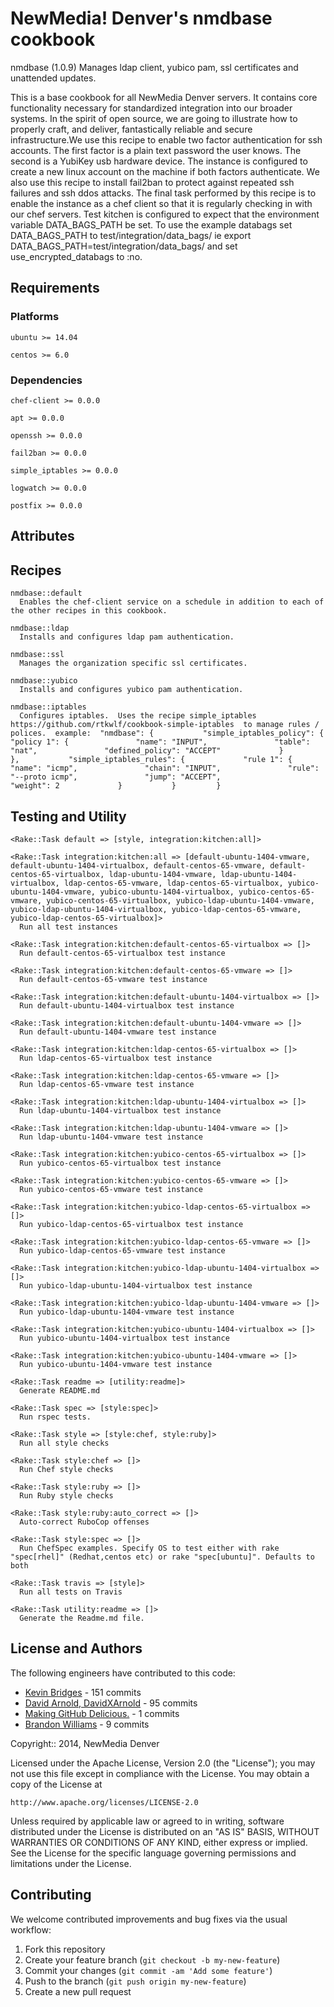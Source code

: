 NewMedia! Denver's nmdbase cookbook
=============================

nmdbase (1.0.9) Manages ldap client, yubico pam, ssl certificates and unattended updates.

This is a base cookbook for all NewMedia Denver servers. It contains core functionality necessary for standardized integration into our broader systems. In the spirit of open source, we are going to illustrate how to properly craft, and deliver, fantastically reliable and secure infrastructure.We use this recipe to enable two factor authentication for ssh accounts. The first factor is a plain text password the user knows. The second is a YubiKey usb hardware device. The instance is configured to create a new linux account on the machine if both factors authenticate. We also use this recipe to install fail2ban to protect against repeated ssh failures and ssh ddos attacks. The final task performed by this recipe is to enable the instance as a chef client so that it is regularly checking in with our chef servers. Test kitchen is configured to expect that the environment variable DATA_BAGS_PATH be set.  To use the example databags set DATA_BAGS_PATH to test/integration/data_bags/ ie export DATA_BAGS_PATH=test/integration/data_bags/ and set use_encrypted_databags to :no.

Requirements
------------

### Platforms

`ubuntu >= 14.04`

`centos >= 6.0`

### Dependencies

`chef-client >= 0.0.0`

`apt >= 0.0.0`

`openssh >= 0.0.0`

`fail2ban >= 0.0.0`

`simple_iptables >= 0.0.0`

`logwatch >= 0.0.0`

`postfix >= 0.0.0`


Attributes
----------


Recipes
-------

    nmdbase::default
      Enables the chef-client service on a schedule in addition to each of the other recipes in this cookbook.

    nmdbase::ldap
      Installs and configures ldap pam authentication.

    nmdbase::ssl
      Manages the organization specific ssl certificates.

    nmdbase::yubico
      Installs and configures yubico pam authentication.

    nmdbase::iptables
      Configures iptables.  Uses the recipe simple_iptables https://github.com/rtkwlf/cookbook-simple-iptables  to manage rules / polices.  example:  "nmdbase": {           "simple_iptables_policy": {             "policy 1": {               "name": "INPUT",               "table": "nat",               "defined_policy": "ACCEPT"             }           },           "simple_iptables_rules": {             "rule 1": {               "name": "icmp",               "chain": "INPUT",               "rule": "--proto icmp",               "jump": "ACCEPT",               "weight": 2             }           }         }

Testing and Utility
-------
    <Rake::Task default => [style, integration:kitchen:all]>

    <Rake::Task integration:kitchen:all => [default-ubuntu-1404-vmware, default-ubuntu-1404-virtualbox, default-centos-65-vmware, default-centos-65-virtualbox, ldap-ubuntu-1404-vmware, ldap-ubuntu-1404-virtualbox, ldap-centos-65-vmware, ldap-centos-65-virtualbox, yubico-ubuntu-1404-vmware, yubico-ubuntu-1404-virtualbox, yubico-centos-65-vmware, yubico-centos-65-virtualbox, yubico-ldap-ubuntu-1404-vmware, yubico-ldap-ubuntu-1404-virtualbox, yubico-ldap-centos-65-vmware, yubico-ldap-centos-65-virtualbox]>
      Run all test instances

    <Rake::Task integration:kitchen:default-centos-65-virtualbox => []>
      Run default-centos-65-virtualbox test instance

    <Rake::Task integration:kitchen:default-centos-65-vmware => []>
      Run default-centos-65-vmware test instance

    <Rake::Task integration:kitchen:default-ubuntu-1404-virtualbox => []>
      Run default-ubuntu-1404-virtualbox test instance

    <Rake::Task integration:kitchen:default-ubuntu-1404-vmware => []>
      Run default-ubuntu-1404-vmware test instance

    <Rake::Task integration:kitchen:ldap-centos-65-virtualbox => []>
      Run ldap-centos-65-virtualbox test instance

    <Rake::Task integration:kitchen:ldap-centos-65-vmware => []>
      Run ldap-centos-65-vmware test instance

    <Rake::Task integration:kitchen:ldap-ubuntu-1404-virtualbox => []>
      Run ldap-ubuntu-1404-virtualbox test instance

    <Rake::Task integration:kitchen:ldap-ubuntu-1404-vmware => []>
      Run ldap-ubuntu-1404-vmware test instance

    <Rake::Task integration:kitchen:yubico-centos-65-virtualbox => []>
      Run yubico-centos-65-virtualbox test instance

    <Rake::Task integration:kitchen:yubico-centos-65-vmware => []>
      Run yubico-centos-65-vmware test instance

    <Rake::Task integration:kitchen:yubico-ldap-centos-65-virtualbox => []>
      Run yubico-ldap-centos-65-virtualbox test instance

    <Rake::Task integration:kitchen:yubico-ldap-centos-65-vmware => []>
      Run yubico-ldap-centos-65-vmware test instance

    <Rake::Task integration:kitchen:yubico-ldap-ubuntu-1404-virtualbox => []>
      Run yubico-ldap-ubuntu-1404-virtualbox test instance

    <Rake::Task integration:kitchen:yubico-ldap-ubuntu-1404-vmware => []>
      Run yubico-ldap-ubuntu-1404-vmware test instance

    <Rake::Task integration:kitchen:yubico-ubuntu-1404-virtualbox => []>
      Run yubico-ubuntu-1404-virtualbox test instance

    <Rake::Task integration:kitchen:yubico-ubuntu-1404-vmware => []>
      Run yubico-ubuntu-1404-vmware test instance

    <Rake::Task readme => [utility:readme]>
      Generate README.md

    <Rake::Task spec => [style:spec]>
      Run rspec tests.

    <Rake::Task style => [style:chef, style:ruby]>
      Run all style checks

    <Rake::Task style:chef => []>
      Run Chef style checks

    <Rake::Task style:ruby => []>
      Run Ruby style checks

    <Rake::Task style:ruby:auto_correct => []>
      Auto-correct RuboCop offenses

    <Rake::Task style:spec => []>
      Run ChefSpec examples. Specify OS to test either with rake "spec[rhel]" (Redhat,centos etc) or rake "spec[ubuntu]". Defaults to both

    <Rake::Task travis => [style]>
      Run all tests on Travis

    <Rake::Task utility:readme => []>
      Generate the Readme.md file.

License and Authors
------------------

The following engineers have contributed to this code:
 * [Kevin Bridges](https://github.com/cyberswat) - 151 commits
 * [David Arnold, DavidXArnold](https://github.com/DavidXArnold) - 95 commits
 * [Making GitHub Delicious.](https://github.com/waffle-iron) - 1 commits
 * [Brandon Williams](https://github.com/bw411) - 9 commits

Copyright:: 2014, NewMedia Denver

Licensed under the Apache License, Version 2.0 (the "License");
you may not use this file except in compliance with the License.
You may obtain a copy of the License at

    http://www.apache.org/licenses/LICENSE-2.0

Unless required by applicable law or agreed to in writing, software
distributed under the License is distributed on an "AS IS" BASIS,
WITHOUT WARRANTIES OR CONDITIONS OF ANY KIND, either express or implied.
See the License for the specific language governing permissions and
limitations under the License.

Contributing
------------

We welcome contributed improvements and bug fixes via the usual workflow:

1. Fork this repository
2. Create your feature branch (`git checkout -b my-new-feature`)
3. Commit your changes (`git commit -am 'Add some feature'`)
4. Push to the branch (`git push origin my-new-feature`)
5. Create a new pull request
